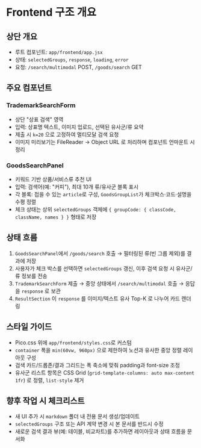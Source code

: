 # Frontend 구조 개요

## 상단 개요
- 루트 컴포넌트: `app/frontend/app.jsx`
- 상태: `selectedGroups`, `response`, `loading`, `error`
- 요청: `/search/multimodal` POST, `/goods/search` GET

## 주요 컴포넌트
### TrademarkSearchForm
- 상단 "상표 검색" 영역
- 입력: 상표명 텍스트, 이미지 업로드, 선택된 유사군/류 요약
- 제출 시 `k=20` 으로 고정하여 멀티모달 검색 요청
- 이미지 미리보기는 FileReader → Object URL 로 처리하며 컴포넌트 언마운트 시 정리

### GoodsSearchPanel
- 키워드 기반 상품/서비스류 추천 UI
- 입력: 검색어(예: "커피"), 최대 10개 류/유사군 블록 표시
- 각 블록: 접을 수 있는 `article`로 구성, `GoodsGroupList`가 체크박스·코드·설명을 수평 정렬
- 체크 상태는 상위 `selectedGroups` 객체에 `{ groupCode: { classCode, className, names } }` 형태로 저장

## 상태 흐름
1. `GoodsSearchPanel`에서 `/goods/search` 호출 → 필터링된 류(빈 그룹 제외)를 결과에 저장
2. 사용자가 체크 박스를 선택하면 `selectedGroups` 갱신, 이후 검색 요청 시 유사군/류 정보를 전송
3. `TrademarkSearchForm` 제출 → 중앙 상태에서 `/search/multimodal` 호출 → 응답을 `response` 로 보관
4. `ResultSection` 이 `response` 를 이미지/텍스트 유사 Top-K 로 나누어 카드 렌더링

## 스타일 가이드
- Pico.css 위에 `app/frontend/styles.css`로 커스텀
- `container` 폭을 `min(60vw, 960px)` 으로 제한하여 노션과 유사한 중앙 정렬 레이아웃 구성
- 검색 카드/드롭존/결과 그리드는 폭 축소에 맞춰 padding과 font-size 조정
- 유사군 리스트 항목은 CSS Grid (`grid-template-columns: auto max-content 1fr`) 로 정렬, `list-style` 제거

## 향후 작업 시 체크리스트
- 새 UI 추가 시 `markdown` 폴더 내 전용 문서 생성/업데이트
- `selectedGroups` 구조 또는 API 계약 변경 시 본 문서를 반드시 수정
- 새로운 검색 결과 뷰(예: 테이블, 비교차트)를 추가하면 레이아웃과 상태 흐름을 문서화
